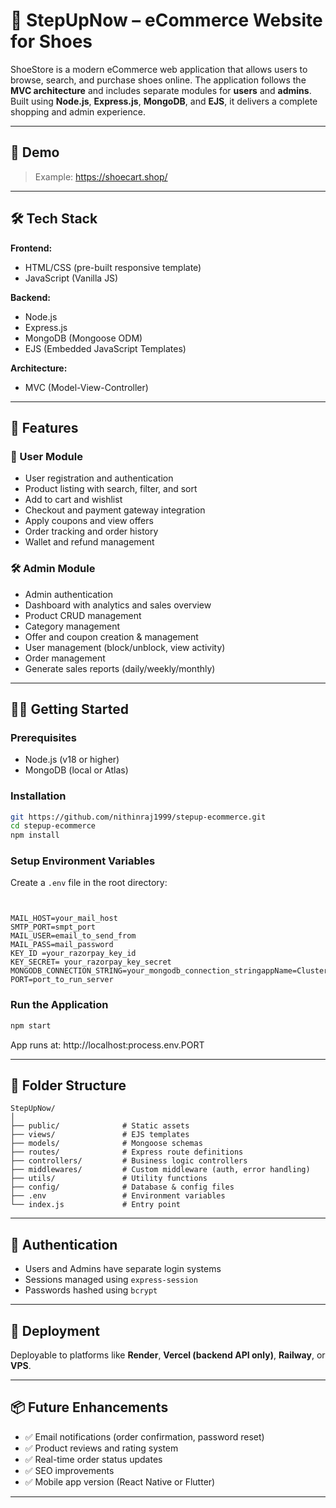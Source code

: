 # 👟 StepUpNow – eCommerce Website for Shoes

ShoeStore is a modern eCommerce web application that allows users to browse, search, and purchase shoes online. The application follows the **MVC architecture** and includes separate modules for **users** and **admins**. Built using **Node.js**, **Express.js**, **MongoDB**, and **EJS**, it delivers a complete shopping and admin experience.

---

## 📸 Demo


> Example: https://shoecart.shop/

---

## 🛠️ Tech Stack

**Frontend:**
- HTML/CSS (pre-built responsive template)
- JavaScript (Vanilla JS)

**Backend:**
- Node.js
- Express.js
- MongoDB (Mongoose ODM)
- EJS (Embedded JavaScript Templates)

**Architecture:**
- MVC (Model-View-Controller)

---

## 🔑 Features

### 👤 User Module
- User registration and authentication
- Product listing with search, filter, and sort
- Add to cart and wishlist
- Checkout and payment gateway integration
- Apply coupons and view offers
- Order tracking and order history
- Wallet and refund management

### 🛠️ Admin Module
- Admin authentication
- Dashboard with analytics and sales overview
- Product CRUD management
- Category management
- Offer and coupon creation & management
- User management (block/unblock, view activity)
- Order management
- Generate sales reports (daily/weekly/monthly)

---

## 🧑‍💻 Getting Started

### Prerequisites
- Node.js (v18 or higher)
- MongoDB (local or Atlas)

### Installation

```bash
git https://github.com/nithinraj1999/stepup-ecommerce.git
cd stepup-ecommerce
npm install
```

### Setup Environment Variables

Create a `.env` file in the root directory:

```


MAIL_HOST=your_mail_host
SMTP_PORT=smpt_port
MAIL_USER=email_to_send_from
MAIL_PASS=mail_password
KEY_ID =your_razorpay_key_id
KEY_SECRET= your_razorpay_key_secret
MONGODB_CONNECTION_STRING=your_mongodb_connection_stringappName=Cluster0
PORT=port_to_run_server
```

### Run the Application

```bash
npm start
```

App runs at: http://localhost:process.env.PORT

---

## 📁 Folder Structure

```
StepUpNow/
│
├── public/              # Static assets
├── views/               # EJS templates
├── models/              # Mongoose schemas
├── routes/              # Express route definitions
├── controllers/         # Business logic controllers
├── middlewares/         # Custom middleware (auth, error handling)
├── utils/               # Utility functions
├── config/              # Database & config files
├── .env                 # Environment variables
└── index.js             # Entry point
```

---

## 🔐 Authentication
- Users and Admins have separate login systems
- Sessions managed using `express-session`
- Passwords hashed using `bcrypt`

---

## 🚀 Deployment

Deployable to platforms like **Render**, **Vercel (backend API only)**, **Railway**, or **VPS**.

---

## 📦 Future Enhancements
- ✅ Email notifications (order confirmation, password reset)
- ✅ Product reviews and rating system
- ✅ Real-time order status updates
- ✅ SEO improvements
- ✅ Mobile app version (React Native or Flutter)

---




